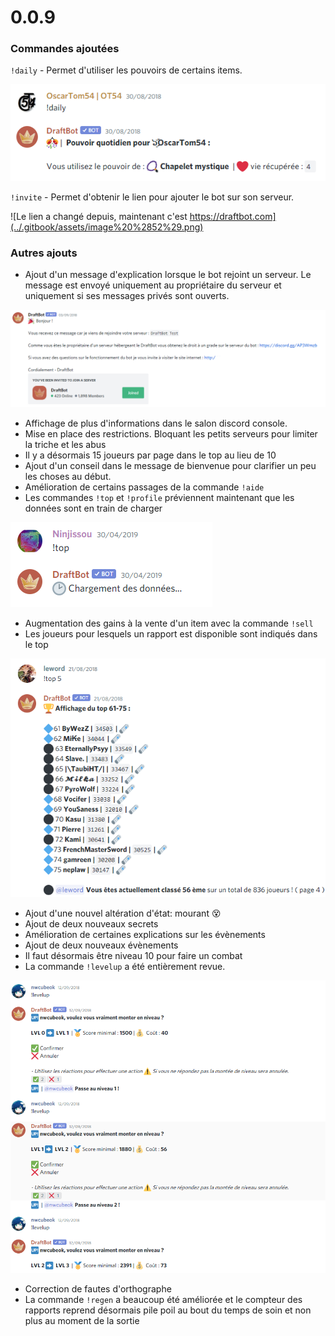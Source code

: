 # 0.0.9

### Commandes ajoutées

`!daily` - Permet d'utiliser les pouvoirs de certains items.

![spoiler : il est quand m&#xEA;me mort deux semaines plus tard](../.gitbook/assets/image%20%2851%29.png)

`!invite` - Permet d'obtenir le lien pour ajouter le bot sur son serveur.

![Le lien a chang&#xE9; depuis, maintenant c&apos;est https://draftbot.com](../.gitbook/assets/image%20%2852%29.png)

### Autres ajouts

* Ajout d'un message d'explication lorsque le bot rejoint un serveur. Le message est envoyé uniquement au propriétaire du serveur et uniquement si ses messages privés sont ouverts.

![Pour info le message est sign&#xE9; DraftBot mais c&apos;est moi qui ai &#xE9;cris le message en vrais](../.gitbook/assets/image%20%2849%29.png)

* Affichage de plus d'informations dans le salon discord console.
* Mise en place des restrictions. Bloquant les petits serveurs pour limiter la triche et les abus
* Il y a désormais 15 joueurs par page dans le top au lieu de 10
* Ajout d'un conseil dans le message de bienvenue pour clarifier un peu les choses au début.
* Amélioration de certains passages de la commande `!aide`
* Les commandes `!top` et `!profile` préviennent maintenant que les données sont en train de charger

![C&apos;&#xE9;tait tellement mal cod&#xE9; derri&#xE8;re j&apos;ai honte.](../.gitbook/assets/image%20%2854%29.png)

* Augmentation des gains à la vente d'un item avec la commande `!sell`
* Les joueurs pour lesquels un rapport est disponible sont indiqués dans le top 

![Comme on peut le voir, tout le monde &#xE9;tait AFK](../.gitbook/assets/image%20%2848%29.png)

* Ajout d'une nouvel altération d'état: mourant 😵 
* Ajout de deux nouveaux secrets
* Amélioration de certaines explications sur les évènements
* Ajout de deux nouveaux évènements
* Il faut désormais être niveau 10 pour faire un combat
* La commande `!levelup` a été entièrement revue.

![Voil&#xE0; ce que &#xE7;a fait quand les prix sont divis&#xE9;s par 10](../.gitbook/assets/image%20%2853%29.png)

* Correction de fautes d'orthographe
* La commande `!regen` a beaucoup été améliorée et le compteur des rapports reprend désormais pile poil au bout du temps de soin et non plus au moment de la sortie

